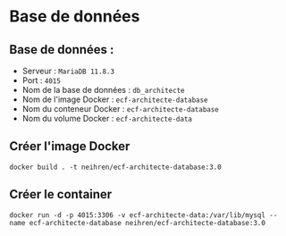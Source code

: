 # Base de données 

## Base de données :
- Serveur : `MariaDB 11.8.3`
- Port : `4015`
- Nom de la base de données : `db_architecte` 
- Nom de l'image Docker : `ecf-architecte-database`
- Nom du conteneur Docker : `ecf-architecte-database` 
- Nom du volume Docker :  `ecf-architecte-data`

## Créer l'image Docker
```docker
docker build . -t neihren/ecf-architecte-database:3.0
```
## Créer le container
```docker
docker run -d -p 4015:3306 -v ecf-architecte-data:/var/lib/mysql --name ecf-architecte-database neihren/ecf-architecte-database:3.0
```